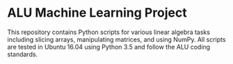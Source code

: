 # ALU Machine Learning Project

This repository contains Python scripts for various linear algebra tasks including slicing arrays, manipulating matrices, and using NumPy. All scripts are tested in Ubuntu 16.04 using Python 3.5 and follow the ALU coding standards.
